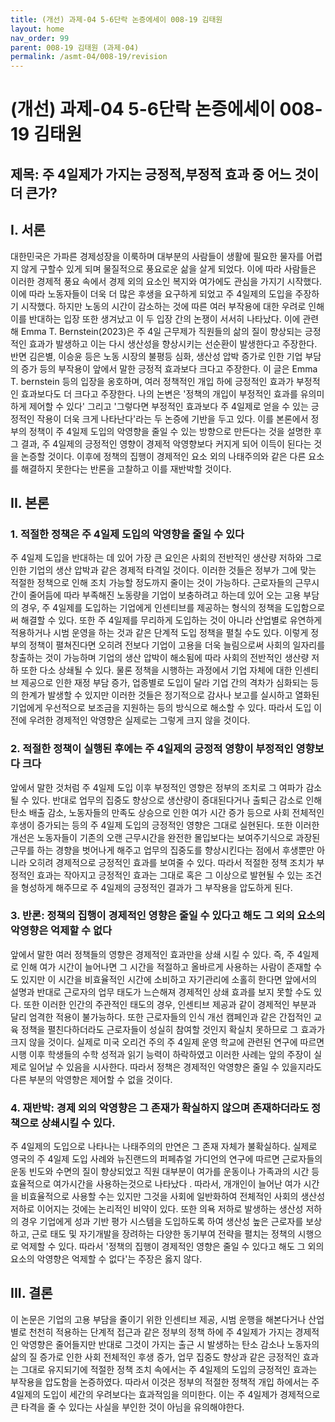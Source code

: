 ```yaml
---
title: (개선) 과제-04 5-6단락 논증에세이 008-19 김태원
layout: home
nav_order: 99
parent: 008-19 김태원 (과제-04)
permalink: /asmt-04/008-19/revision
---
```


# (개선) 과제-04 5-6단락 논증에세이 008-19 김태원 

## 제목: 주 4일제가 가지는 긍정적,부정적 효과 중 어느 것이 더 큰가?

## I. 서론

대한민국은 가파른 경제성장을 이룩하며 대부분의 사람들이 생활에 필요한 물자를 어렵지 않게 구할수 있게 되며 물질적으로 풍요로운 삶을 살게 되었다. 이에 따라 사람들은 이러한 경제적 풍요 속에서 경제 외의 요소인 복지와 여가에도 관심을 가지기 시작했다. 이에 따라 노동자들이 더욱 더 많은 후생을 요구하게 되었고 주 4일제의 도입을 주장하기 시작했다. 하지만 노동의 시간이 감소하는 것에 따른 여러 부작용에 대한 우려로 인해 이를 반대하는 입장 또한 생겨났고 이 두 입장 간의 논쟁이 서서히 나타났다. 이에 관련해 Emma T. Bernstein(2023)은 주 4일 근무제가 직원들의 삶의 질이 향상되는 긍정적인 효과가 발생하고 이는 다시 생산성을 향상시키는 선순환이 발생한다고 주장한다. 반면 김은별, 이승윤 등은 노동 시장의 불평등 심화, 생산성 압박 증가로 인한 기업 부담의 증가 등의 부작용이 앞에서 말한 긍정적 효과보다 크다고 주장한다. 이 글은 Emma T. bernstein 등의 입장을 옹호하며, 여러 정책적인 개입 하에 긍정적인 효과가 부정적인 효과보다도 더 크다고 주장한다. 나의 논변은 '정책의 개입이 부정적인 효과를 유의미하게 제어할 수 있다' 그리고 '그렇다면 부정적인 효과보다 주 4일제로 얻을 수 있는 긍정적인 작용이 더욱 크게 나타난다'라는 두 논증에 기반을 두고 있다. 이를 본론에서 정부의 정책이 주 4일제 도입의 악영향을 줄일 수 있는 방향으로 만든다는 것을 설명한 후 그 결과, 주 4일제의 긍정적인 영향이 경제적 악영향보다 커지게 되어 이득이 된다는 것을 논증할 것이다. 이후에 정책의 집행이 경제적인 요소 외의 나태주의와 같은 다른 요소를 해결하지 못한다는 반론을 고찰하고 이를 재반박할 것이다.

## II. 본론

### 1. 적절한 정책은 주 4일제 도입의 악영향을 줄일 수 있다

주 4일제 도입을 반대하는 데 있어 가장 큰 요인은 사회의 전반적인 생산량 저하와 그로 인한 기업의 생산 압박과 같은 경제적 타격일 것이다. 이러한 것들은 정부가 그에 맞는 적절한 정책으로 인해 조치 가능할 정도까지 줄이는 것이 가능하다. 근로자들의 근무시간이 줄어듬에 따라 부족해진 노동량을 기업이 보충하려고 하는데 있어 오는 고용 부담의 경우, 주 4일제를 도입하는 기업에게 인센티브를 제공하는 형식의 정책을 도입함으로써 해결할 수 있다. 또한 주 4일제를 무리하게 도입하는 것이 아니라 산업별로 유연하게 적용하거나 시범 운영을 하는 것과 같은 단계적 도입 정책을 펼칠 수도 있다. 이렇게 정부의 정책이 펼쳐진다면 오히려 전보다 기업이 고용을 더욱 늘림으로써 사회의 일자리를 창출하는 것이 가능하며 기업의 생산 압박이 해소됨에 따라 사회의 전반적인 생산량 저하 또한 다소 상쇄될 수 있다. 물론 정책을 시행하는 과정에서 기업 자체에 대한 인센티브 제공으로 인한 재정 부담 증가, 업종별로 도입이 달라 기업 간의 격차가 심화되는 등의 한계가 발생할 수 있지만 이러한 것들은 정기적으로 감사나 보고를 실시하고 열화된 기업에게 우선적으로 보조금을 지원하는 등의 방식으로 해소할 수 있다.  따라서 도입 이전에 우려한 경제적인 악영향은 실제로는 그렇게 크지 않을 것이다.

### 2. 적절한 정책이 실행된 후에는 주 4일제의 긍정적 영향이 부정적인 영향보다 크다

앞에서 말한 것처럼 주 4일제 도입 이후 부정적인 영향은 정부의 조치로 그 여파가 감소 될 수 있다. 반대로 업무의 집중도 향상으로 생산량이 증대된다거나 출퇴근 감소로 인해 탄소 배출 감소, 노동자들의 만족도 상승으로 인한 여가 시간 증가 등으로 사회 전체적인 후생이 증가되는 등의 주 4일제 도입의 긍정적인 영향은 그대로 실현된다. 또한 이러한 개선은 노동자들이 기존의 오랜 근무시간을 완전한 몰입보다는 보여주기식으로 과장된 근무를 하는 경향을 벗어나게 해주고 업무의 집중도를 향상시킨다는 점에서 후생뿐만 아니라 오히려 경제적으로 긍정적인 효과를 보여줄 수 있다. 따라서 적절한 정책 조치가 부정적인 효과는 작아지고 긍정적인 효과는 그대로 혹은 그 이상으로 발현될 수 있는 조건을 형성하게 해주므로 주 4일제의 긍정적인 결과가 그 부작용을 압도하게 된다.

### 3. 반론: 정책의 집행이 경제적인 영향은 줄일 수 있다고 해도 그 외의 요소의 악영향은 억제할 수 없다

앞에서 말한 여러 정책들의 영향은 경제적인 효과만을 상쇄 시킬 수 있다. 즉, 주 4일제로 인해 여가 시간이 늘어나면 그 시간을 적절하고 올바르게 사용하는 사람이 존재할 수도 있지만 이 시간을 비효율적인 시간에 소비하고 자기관리에 소홀히 한다면 앞에서의 설명과 반대로 근로자의 업무 태도가 느슨해져 경제적인 상쇄 효과를 보지 못할 수도 있다. 또한 이러한 인간의 주관적인 태도의 경우, 인센티브 제공과 같이 경제적인 부분과 달리 엄격한 적용이 불가능하다. 또한 근로자들의 인식 개선 캠페인과 같은 간접적인 교육 정책을 펼친다하더라도 근로자들이 성실히 참여할 것인지 확실치 못하므로 그 효과가 크지 않을 것이다. 실제로 미국 오리건 주의 주 4일제 운영 학교에 관련된 연구에 따르면 시행 이후 학생들의 수학 성적과 읽기 능력이 하락하였고 이러한 사례는 앞의 주장이 실제로 일어날 수 있음을 시사한다. 따라서 정책은 경제적인 악영향은 줄일 수 있을지라도 다른 부분의 악영향은 제어할 수 없을 것이다. 

### 4. 재반박: 경제 외의 악영향은 그 존재가 확실하지 않으며 존재하더라도 정책으로 상쇄시킬 수 있다.

주 4일제의 도입으로 나타나는 나태주의의 만연은 그 존재 자체가 불확실하다. 실제로 영국의 주 4일제 도입 사례와 뉴진랜드의 퍼페츄얼 가디언의 연구에 따르면 근로자들의 운동 빈도와 수면의 질이 향상되었고 직원 대부분이 여가를 운동이나 가족과의 시간 등 효율적으로 여가시간을 사용하는것으로 나타났다 . 따라서, 개개인이 늘어난 여가 시간을 비효율적으로 사용할 수는 있지만 그것을 사회에 일반화하여 전체적인 사회의 생산성 저하로 이어지는 것에는 논리적인 비약이 있다. 또한 의욕 저하로 발생하는 생산성 저하의 경우 기업에게 성과 기반 평가 시스템을 도입하도록 하여 생산성 높은 근로자를 보상하고, 근로 태도 및 자기개발을 장려하는 다양한 동기부여 전략을 펼치는 정책의 시행으로 억제할 수 있다. 따라서 '정책의 집행이 경제적인 영향은 줄일 수 있다고 해도 그 외의 요소의 악영향은 억제할 수 없다'는 주장은 옳지 않다.

## III. 결론

이 논문은 기업의 고용 부담을 줄이기 위한 인센티브 제공, 시범 운행을 해본다거나 산업별로 천천히 적용하는 단계적 접근과 같은 정부의 정책 하에 주 4일제가 가지는 경제적인 악영향은 줄어들지만 반대로 그것이 가지는 출근 시 발생하는 탄소 감소나 노동자의 삶의 질 증가로 인한 사회 전체적인 후생 증가, 업무 집중도 향상과 같은 긍정적인 효과는 그대로 유지되기에 적절한 정책 조치 속에서는 주 4일제의 도입의 긍정적인 효과는 부작용을 압도함을 논증하였다. 따라서 이것은 정부의 적절한 정책적 개입 하에서는 주 4일제의 도입이 세간의 우려보다는 효과적임을 의미한다. 이는 주 4일제가 경제적으로 큰 타격을 줄 수 있다는 사실을 부인한 것이 아님을 유의해야한다.